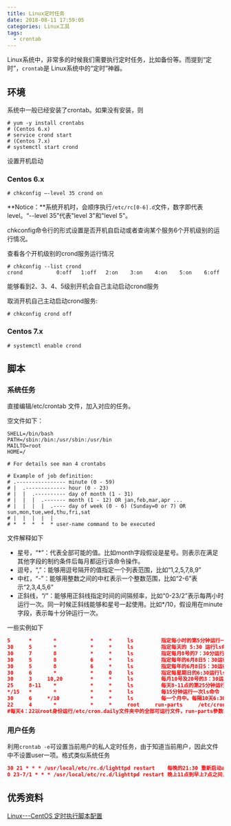 ```yaml
---
title: Linux定时任务
date: 2018-08-11 17:59:05
categories: Linux工具
tags:
  - crontab
---
```


Linux系统中，非常多的时候我们需要执行定时任务，比如备份等。而提到“定时”，`crontab`是 Linux系统中的“定时”神器。

## 环境

系统中一般已经安装了crontab。如果没有安装，则

```shell
# yum -y install crontabs
# (Centos 6.x)
# service crond start
# (Centos 7.x)
# systemctl start crond
```

设置开机启动

### Centos 6.x

```shell
# chkconfig –-level 35 crond on
```

**Notice：**系统开机时，会顺序执行`/etc/rc[0-6].d`文件，数字即代表level。“--level 35”代表"level 3"和"level 5"。

chkconfig命令行的形式设置是否开机自启动或者查询某个服务6个开机级别的运行情况。

查看各个开机级别的crond服务运行情况 

```shell
# chkconfig --list crond
crond          	0:off	1:off	2:on	3:on	4:on	5:on	6:off
```

能够看到2、3、4、5级别开机会自己主动启动crond服务 

取消开机自己主动启动crond服务: 

```shell
# chkconfig crond off
```



### Centos 7.x

```shell
# systemctl enable crond
```

## 脚本

### 系统任务

直接编辑/etc/crontab 文件，加入对应的任务。

空文件如下：

```
SHELL=/bin/bash
PATH=/sbin:/bin:/usr/sbin:/usr/bin
MAILTO=root
HOME=/

# For details see man 4 crontabs

# Example of job definition:
# .---------------- minute (0 - 59)
# |  .------------- hour (0 - 23)
# |  |  .---------- day of month (1 - 31)
# |  |  |  .------- month (1 - 12) OR jan,feb,mar,apr ...
# |  |  |  |  .---- day of week (0 - 6) (Sunday=0 or 7) OR sun,mon,tue,wed,thu,fri,sat
# |  |  |  |  |
# *  *  *  *  * user-name command to be executed
```

文件解释如下

- 星号，“\*”：代表全部可能的值。比如month字段假设是星号。则表示在满足其他字段的制约条件后每月都运行该命令操作。
- 逗号，“,”：能够用逗号隔开的值指定一个列表范围，比如“1,2,5,7,8,9”
- 中杠，“-”：能够用整数之间的中杠表示一个整数范围，比如“2-6”表示“2,3,4,5,6”
- 正斜线，“/”：能够用正斜线指定时间的间隔频率，比如“0-23/2”表示每两小时运行一次。同一时候正斜线能够和星号一起使用。比如*/10，假设用在minute字段，表示每十分钟运行一次。

一些实例如下

```json
5      *       *           *     *     ls         指定每小时的第5分钟运行一次ls命令
30     5       *           *     *     ls         指定每天的 5:30 运行ls命令
30     7       8           *     *     ls         指定每月8号的7：30分运行ls命令
30     5       8           6     *     ls         指定每年的6月8日5：30运行ls命令
30     5       8           6     *     ls         指定每年的6月8日5：30运行ls命令
30     6       *           *     0     ls         指定每星期日的6:30运行ls命令
30     3     10,20         *     *     ls         每月10号及20号的3：30运行ls命令
25     8-11    *           *     *     ls         每天8-11点的第25分钟运行ls命令
*/15   *       *           *     *     ls         每15分钟运行一次ls命令
30     6     */10          *     *     ls         每一个月中。每隔10天6:30运行一次ls命令
22     4       *           *     *     root     run-parts     /etc/cron.daily
#每天4：22以root身份运行/etc/cron.daily文件夹中的全部可运行文件，run-parts參数表示。运行后面文件夹中的全部可运行文件。
```

### 用户任务

利用`crontab -e`可设置当前用户的私人定时任务，由于知道当前用户，因此文件中不设置user一项。格式类似系统任务

```json
30 21 * * * /usr/local/etc/rc.d/lighttpd restart	每晚的21:30 重新启动apache
0 23-7/1 * * * /usr/local/etc/rc.d/lighttpd restart	晚上11点到早上7点之间，每隔一小时重新启动apache
```

## 优秀资料

[Linux---CentOS 定时执行脚本配置](https://www.cnblogs.com/yjbjingcha/p/7006983.html)







